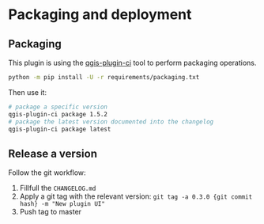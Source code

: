 # Packaging and deployment

## Packaging

This plugin is using the [qgis-plugin-ci](https://github.com/opengisch/qgis-plugin-ci/) tool to perform packaging operations.

```bash
python -m pip install -U -r requirements/packaging.txt
```

Then use it:

```bash
# package a specific version
qgis-plugin-ci package 1.5.2
# package the latest version documented into the changelog
qgis-plugin-ci package latest
```

## Release a version

Follow the git workflow:

1. Fillfull the `CHANGELOG.md`
2. Apply a git tag with the relevant version: `git tag -a 0.3.0 {git commit hash} -m "New plugin UI"`
3. Push tag to master
